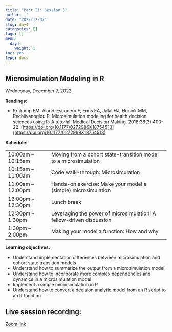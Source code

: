 ```yaml
---
title: "Part II: Session 3"
author: ''
date: "2022-12-07"
slug: day4
categories: []
tags: []
menu:
  day4:
    weight: 1
toc: yes
type: docs
---
```


## Microsimulation Modeling in R

Wednesday, December 7, 2022

**Readings:**

-	Krijkamp EM, Alarid-Escudero F, Enns EA, Jalal HJ, Hunink MM, Pechlivanoglou P. Microsimulation modeling for health decision sciences using R: A tutorial. Medical Decision Making. 2018;38(3):400-22. [https://doi.org/10.1177/0272989X18754513](https://doi.org/10.1177/0272989X18754513)


**Schedule:**

|                            |            |
|---------------|:-----------------------------------------|
| 10:00am – 10:15am  | Moving from a cohort state-transition model to a microsimulation |
| 10:15am – 11:00am | Code walk-through: Microsimulation | 
| 11:00am – 12:00pm | Hands-on exercise: Make your model a (simple) microsimulation |
| 12:00pm – 12:30pm  | Lunch break | 
| 12:30pm – 1:30pm | Leveraging the power of microsimulation! A fellow-driven discussion |
| 1:30pm – 2:00pm | Making your model a function: How and why |


**Learning objectives:**

-	Understand implementation differences between microsimulation and cohort state transition models
-	Understand how to summarize the output from a microsimulation model
-	Understand how to incorporate more complex dependencies and dynamics in a microsimulation model
-	Implement a simple microsimulation in R
-	Understand how to convert a decision analytic model from an R script to an R function



## Live session recording:

[Zoom link](https://urldefense.com/v3/__https://umn.zoom.us/rec/share/pUR-16z0rkBocoSObaW2SlV_ZqBc0dcPUTpnLnlM4SjFlKZjrZZOOSjepsZNEJgc.f1ZFoplFMT-Ufkqd__;!!D0zGoin7BXfl!65pB8GkTsosLU0HUnWQCKQU1J2-Rlv7uKmTTInFtNnF71JiTMz_VXl8XPKxFATjfcU7vj-Tvjy3gAQBVjw$)

<!-- [Part 1](https://umn.zoom.us/rec/share/4jBzT9UezfMTk1AU2czpyQIsaOE9AxeX7rSguMMpBIG8eH6_kTjOH9JwJ68jOHgX.IhhXpDuMb7UfqAvU?startTime=1661864999000) -->

<!-- [Part 2](https://umn.zoom.us/rec/share/4jBzT9UezfMTk1AU2czpyQIsaOE9AxeX7rSguMMpBIG8eH6_kTjOH9JwJ68jOHgX.IhhXpDuMb7UfqAvU?startTime=1661871963000) -->

<!-- Passcode: +8AsHLg# -->

<!-- ```{r, echo=F} -->
<!-- blogdown::shortcode("vimeo", "593027038") -->
<!-- ``` -->


 
